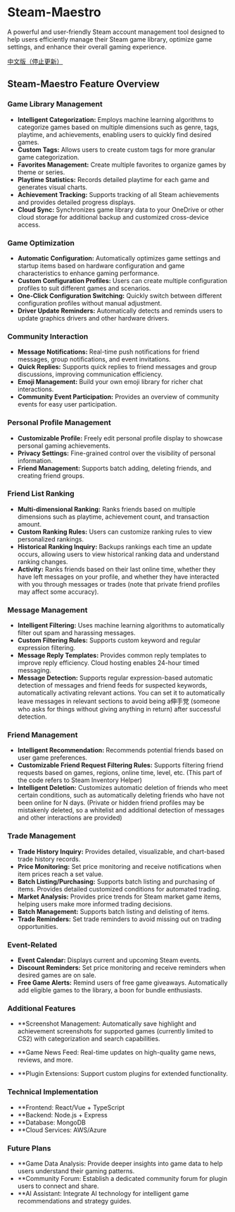 # Steam-Maestro
A powerful and user-friendly Steam account management tool designed to help users efficiently manage their Steam game library, optimize game settings, and enhance their overall gaming experience.

[中文版（停止更新）](https://github.com/Sy1vian/Steam-Maestro/blob/main/Chinese%20Program%20Description.md)
## Steam-Maestro Feature Overview

### Game Library Management
* **Intelligent Categorization:** Employs machine learning algorithms to categorize games based on multiple dimensions such as genre, tags, playtime, and achievements, enabling users to quickly find desired games.
* **Custom Tags:** Allows users to create custom tags for more granular game categorization.
* **Favorites Management:** Create multiple favorites to organize games by theme or series.
* **Playtime Statistics:** Records detailed playtime for each game and generates visual charts.
* **Achievement Tracking:** Supports tracking of all Steam achievements and provides detailed progress displays.
* **Cloud Sync:** Synchronizes game library data to your OneDrive or other cloud storage for additional backup and customized cross-device access.

### Game Optimization
* **Automatic Configuration:** Automatically optimizes game settings and startup items based on hardware configuration and game characteristics to enhance gaming performance.
* **Custom Configuration Profiles:** Users can create multiple configuration profiles to suit different games and scenarios.
* **One-Click Configuration Switching:** Quickly switch between different configuration profiles without manual adjustment.
* **Driver Update Reminders:** Automatically detects and reminds users to update graphics drivers and other hardware drivers.

### Community Interaction
* **Message Notifications:** Real-time push notifications for friend messages, group notifications, and event invitations.
* **Quick Replies:** Supports quick replies to friend messages and group discussions, improving communication efficiency.
* **Emoji Management:** Build your own emoji library for richer chat interactions.
* **Community Event Participation:** Provides an overview of community events for easy user participation.

### Personal Profile Management
* **Customizable Profile:** Freely edit personal profile display to showcase personal gaming achievements.
* **Privacy Settings:** Fine-grained control over the visibility of personal information.
* **Friend Management:** Supports batch adding, deleting friends, and creating friend groups.

### Friend List Ranking
* **Multi-dimensional Ranking:** Ranks friends based on multiple dimensions such as playtime, achievement count, and transaction amount.
* **Custom Ranking Rules:** Users can customize ranking rules to view personalized rankings.
* **Historical Ranking Inquiry:** Backups rankings each time an update occurs, allowing users to view historical ranking data and understand ranking changes.
* **Activity:** Ranks friends based on their last online time, whether they have left messages on your profile, and whether they have interacted with you through messages or trades (note that private friend profiles may affect some accuracy).

### Message Management
* **Intelligent Filtering:** Uses machine learning algorithms to automatically filter out spam and harassing messages.
* **Custom Filtering Rules:** Supports custom keyword and regular expression filtering.
* **Message Reply Templates:** Provides common reply templates to improve reply efficiency. Cloud hosting enables 24-hour timed messaging.
* **Message Detection:** Supports regular expression-based automatic detection of messages and friend feeds for suspected keywords, automatically activating relevant actions. You can set it to automatically leave messages in relevant sections to avoid being a伸手党 (someone who asks for things without giving anything in return) after successful detection.

### Friend Management
* **Intelligent Recommendation:** Recommends potential friends based on user game preferences.
* **Customizable Friend Request Filtering Rules:** Supports filtering friend requests based on games, regions, online time, level, etc. (This part of the code refers to Steam Inventory Helper)
* **Intelligent Deletion:** Customizes automatic deletion of friends who meet certain conditions, such as automatically deleting friends who have not been online for N days. (Private or hidden friend profiles may be mistakenly deleted, so a whitelist and additional detection of messages and other interactions are provided)

### Trade Management
* **Trade History Inquiry:** Provides detailed, visualizable, and chart-based trade history records.
* **Price Monitoring:** Set price monitoring and receive notifications when item prices reach a set value.
* **Batch Listing/Purchasing:** Supports batch listing and purchasing of items. Provides detailed customized conditions for automated trading.
* **Market Analysis:** Provides price trends for Steam market game items, helping users make more informed trading decisions.
* **Batch Management:** Supports batch listing and delisting of items.
* **Trade Reminders:** Set trade reminders to avoid missing out on trading opportunities.

### Event-Related
* **Event Calendar:** Displays current and upcoming Steam events.
* **Discount Reminders:** Set price monitoring and receive reminders when desired games are on sale.
* **Free Game Alerts:**  Remind users of free game giveaways. Automatically add eligible games to the library, a boon for bundle enthusiasts.

### Additional Features

* **Screenshot Management: Automatically save highlight and achievement screenshots for supported games (currently limited to CS2) with categorization and search capabilities.

* **Game News Feed: Real-time updates on high-quality game news, reviews, and more.

* **Plugin Extensions: Support custom plugins for extended functionality.

### Technical Implementation

* **Frontend: React/Vue + TypeScript
* **Backend: Node.js + Express
* **Database: MongoDB
* **Cloud Services: AWS/Azure

### Future Plans

 * **Game Data Analysis: Provide deeper insights into game data to help users understand their gaming patterns.
 * **Community Forum: Establish a dedicated community forum for plugin users to connect and share.
 * **AI Assistant: Integrate AI technology for intelligent game recommendations and strategy guides.

